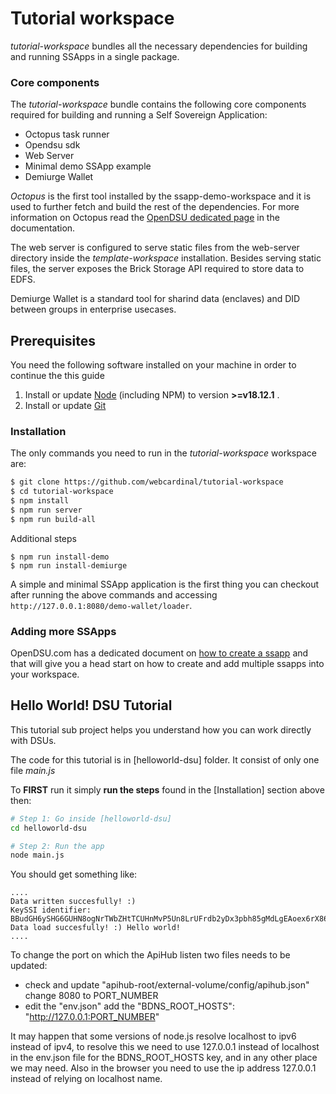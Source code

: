 # Tutorial workspace

*tutorial-workspace*  bundles all the necessary dependencies for building and running SSApps in a single package.

### Core components

The *tutorial-workspace*  bundle contains the following core components required for building and running a Self Sovereign Application:

- Octopus task runner
- Opendsu sdk
- Web Server
- Minimal demo SSApp example
- Demiurge Wallet

*Octopus*  is the first tool installed by the ssapp-demo-workspace and it is used to further fetch and build the rest of the dependencies. For more information on Octopus read the [OpenDSU dedicated page](https://opendsu.com/rfc095) in the documentation.

The web server is configured to serve static files from the web-server directory inside the *template-workspace* installation. Besides serving static files, the server exposes the Brick Storage API required to store data to EDFS.

Demiurge Wallet is a standard tool for sharind data (enclaves) and DID between groups in enterprise usecases.

## Prerequisites

You need the following software installed on your machine in order to continue the this guide

1. Install or update [Node](https://nodejs.org/en/) (including NPM) to version **>=v18.12.1** .
2. Install or update [Git](https://git-scm.com/)

### Installation

The only commands you need to run in the *tutorial-workspace* workspace are:
```sh
$ git clone https://github.com/webcardinal/tutorial-workspace
$ cd tutorial-workspace
$ npm install
$ npm run server
$ npm run build-all
```
Additional steps
```
$ npm run install-demo
$ npm run install-demiurge
```

A simple and minimal SSApp application is the first thing you can checkout after running the above commands and accessing ```http://127.0.0.1:8080/demo-wallet/loader```. 

### Adding more SSApps

OpenDSU.com has a dedicated document on [how to create a ssapp](https://opendsu.com/wallets/how-to/a-ssapp) and that will give you a head start on how to create and add multiple ssapps into your workspace.

## Hello World! DSU Tutorial

This tutorial sub project helps you understand how you can work directly with DSUs.

The code for this tutorial is in [helloworld-dsu] folder. It consist of only one file _main.js_

To **FIRST** run it simply **run the steps** found in the [Installation] section above then:

```sh
# Step 1: Go inside [helloworld-dsu]
cd helloworld-dsu

# Step 2: Run the app
node main.js
```

You should get something like:

```
....
Data written succesfully! :)
KeySSI identifier:  BBudGH6ySHG6GUHN8ogNrTWbZHtTCUHnMvP5Un8LrUFrdb2yDx3pbh85gMdLgEAoex6rX86B9dY5Fscjx77uMcfmh
Data load succesfully! :) Hello world!
....
```

To change the port on which the ApiHub listen two files needs to be updated:

 - check and update "apihub-root/external-volume/config/apihub.json" change 8080 to PORT_NUMBER
 - edit the "env.json" add the  "BDNS_ROOT_HOSTS": "http://127.0.0.1:PORT_NUMBER"

It may happen that some versions of node.js resolve localhost to ipv6 instead of ipv4, to resolve this we need to use 127.0.0.1 instead of localhost in the env.json file for the BDNS_ROOT_HOSTS key, and in any other place we may need. Also in the browser you need to use the ip address 127.0.0.1 instead of relying on localhost name.
